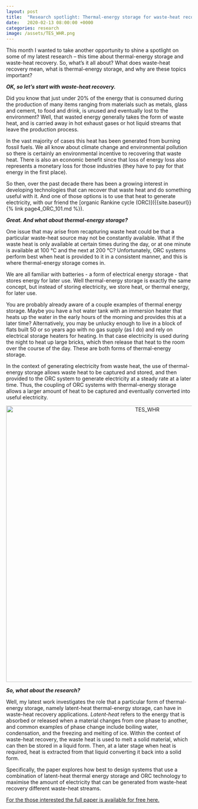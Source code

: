 ```yaml
---
layout: post
title:  "Research spotlight: Thermal-energy storage for waste-heat recovery applications"
date:   2020-02-13 08:00:00 +0000
categories: research
image: /assets/TES_WHR.png
---
```

This month I wanted to take another opportunity to shine a spotlight on some of my latest research – this time about thermal-energy storage and waste-heat recovery. So, what’s it all about? What does waste-heat recovery mean, what is thermal-energy storage, and why are these topics important?

**_OK, so let’s start with waste-heat recovery._**

Did you know that just under 20% of the energy that is consumed during the production of many items ranging from materials such as metals, glass and cement, to food and drink, is unused and eventually lost to the environment? Well, that wasted energy generally takes the form of waste heat, and is carried away in hot exhaust gases or hot liquid streams that leave the production process.

In the vast majority of cases this heat has been generated from burning fossil fuels. We all know about climate change and environmental pollution so there is certainly an environmental incentive to recovering that waste heat. There is also an economic benefit since that loss of energy loss also represents a monetary loss for those industries (they have to pay for that energy in the first place). 

So then, over the past decade there has been a growing interest in developing technologies that can recover that waste heat and do something useful with it. And one of those options is to use that heat to generate electricity, with our friend the [organic Rankine cycle (ORC)]({{site.baseurl}}{% link page4_ORC_101.md %}).

**_Great. And what about thermal-energy storage?_**

One issue that may arise from recapturing waste heat could be that a particular waste-heat source may not be constantly available. What if the waste heat is only available at certain times during the day, or at one minute is available at 100 °C and the next at 200 °C? Unfortunately, ORC systems perform best when heat is provided to it in a consistent manner, and this is where thermal-energy storage comes in. 

We are all familiar with batteries - a form of electrical energy storage - that stores energy for later use. Well thermal-energy storage is exactly the same concept, but instead of storing electricity, we store heat, or thermal energy, for later use.

You are probably already aware of a couple examples of thermal energy storage. Maybe you have a hot water tank with an immersion heater that heats up the water in the early hours of the morning and provides this at a later time? Alternatively, you may be unlucky enough to live in a block of flats built 50 or so years ago with no gas supply (as I do) and rely on electrical storage heaters for heating. In that case electricity is used during the night to heat up large bricks, which then release that heat to the room over the course of the day. These are both forms of thermal-energy storage.

In the context of generating electricity from waste heat, the use of thermal-energy storage allows waste heat to be captured and stored, and then provided to the ORC system to generate electricity at a steady rate at a later time. Thus, the coupling of ORC systems with thermal-energy storage allows a larger amount of heat to be captured and eventually converted into useful electricity.

<div style="text-align:center">
	<img src="{{site.baseurl}}/assets/TES_WHR.png" alt="TES_WHR" style="width:750px;" />
</div>
<p> </p>

**_So, what about the research?_**

Well, my latest work investigates the role that a particular form of thermal-energy storage, namely latent-heat thermal-energy storage, can have in waste-heat recovery applications. *Latent-heat* refers to the energy that is absorbed or released when a material changes from one phase to another, and common examples of phase change include boiling water, condensation, and the freezing and melting of ice. Within the context of waste-heat recovery, the waste heat is used to melt a solid material, which can then be stored in a liquid form. Then, at a later stage when heat is required, heat is extracted from that liquid converting it back into a solid form.

Specifically, the paper explores how best to design systems that use a combination of latent-heat thermal energy storage and ORC technology to maximise the amount of electricity that can be generated from waste-heat recovery different waste-heat streams.

[For the those interested the full paper is available for free here.](https://doi.org/10.1016/j.ijheatmasstransfer.2019.119111)
